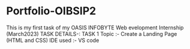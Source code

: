 # Portfolio-OIBSIP2
This is my first task of my OASIS INFOBYTE Web evelopment Internship (March2023) TASK DETAILS-: TASK 1 Topic :- Create a Landing Page (HTML and CSS) IDE used :- VS code
